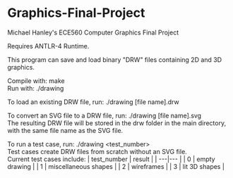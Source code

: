 # Graphics-Final-Project
Michael Hanley's ECE560 Computer Graphics Final Project

Requires ANTLR-4 Runtime.

This program can save and load binary "DRW" files containing 2D and 3D graphics. 

Compile with: make
<br>Run with: ./drawing <args>

To load an existing DRW file, run: ./drawing [file name].drw

To convert an SVG file to a DRW file, run: ./drawing [file name].svg
<br>The resulting DRW file will be stored in the drw folder in the main directory, with the same file name as the SVG file.

To run a test case, run: ./drawing <test_number>
<br>Test cases create DRW files from scratch without an SVG file.
<br>Current test cases include:
| test_number | result |
| ---|--- |
| 0 | empty drawing |
| 1 | miscellaneous shapes |
| 2 | wireframes |
| 3 | lit 3D shapes |
